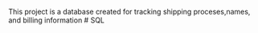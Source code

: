 This project is a database created for tracking shipping proceses,names, and billing information # SQL
